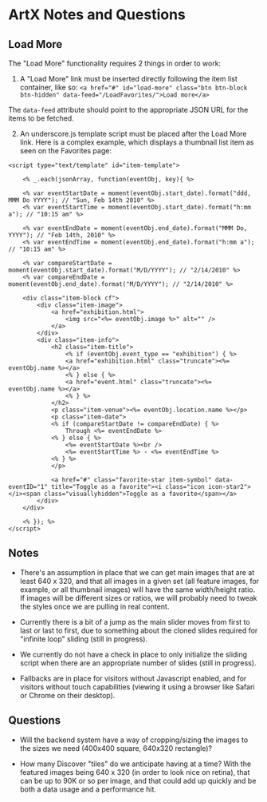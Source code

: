ArtX Notes and Questions
========================

Load More
---------
The "Load More" functionality requires 2 things in order to work:

1. A "Load More" link must be inserted directly following the item list container, like so:
`<a href="#" id="load-more" class="btn btn-block btn-hidden" data-feed="/LoadFavorites/">Load more</a>`

 The `data-feed` attribute should point to the appropriate JSON URL for the items to be fetched.

2. An underscore.js template script must be placed after the Load More link.  Here is a complex example, which displays a thumbnail list item as seen on the Favorites page:

```
<script type="text/template" id="item-template">

    <% _.each(jsonArray, function(eventObj, key){ %>

    <% var eventStartDate = moment(eventObj.start_date).format("ddd, MMM Do YYYY"); // "Sun, Feb 14th 2010" %>
    <% var eventStartTime = moment(eventObj.start_date).format("h:mm a"); // "10:15 am" %>

    <% var eventEndDate = moment(eventObj.end_date).format("MMM Do, YYYY"); // "Feb 14th, 2010" %>
    <% var eventEndTime = moment(eventObj.end_date).format("h:mm a"); // "10:15 am" %>

    <% var compareStartDate = moment(eventObj.start_date).format("M/D/YYYY"); // "2/14/2010" %>
    <% var compareEndDate = moment(eventObj.end_date).format("M/D/YYYY"); // "2/14/2010" %>
            
    <div class="item-block cf">
        <div class="item-image">
            <a href="exhibition.html">
                <img src="<%= eventObj.image %>" alt="" />
            </a>
        </div>
        <div class="item-info">
            <h2 class="item-title">
                <% if (eventObj.event_type == "exhibition") { %>
                <a href="exhibition.html" class="truncate"><%= eventObj.name %></a>
                <% } else { %>
                <a href="event.html" class="truncate"><%= eventObj.name %></a>
                <% } %>
            </h2>
            <p class="item-venue"><%= eventObj.location.name %></p>
            <p class="item-date">
            <% if (compareStartDate != compareEndDate) { %>
                Through <%= eventEndDate %>
            <% } else { %>
                <%= eventStartDate %><br />
                <%= eventStartTime %> - <%= eventEndTime %>
            <% } %>
            </p>

            <a href="#" class="favorite-star item-symbol" data-eventID="1" title="Toggle as a favorite"><i class="icon icon-star2"></i><span class="visuallyhidden">Toggle as a favorite</span></a>
        </div>
    </div>

    <% }); %>
</script>
```

Notes
-----

* There's an assumption in place that we can get main images that are at least 640 x 320, and that all images in a given set (all feature images, for example, or all thumbnail images) will have the same width/height ratio.  If images will be different sizes or ratios, we will probably need to tweak the styles once we are pulling in real content.

* Currently there is a bit of a jump as the main slider moves from first to last or last to first, due to something about the cloned slides required for "infinite loop" sliding (still in progress).

* We currently do not have a check in place to only initialize the sliding script when there are an appropriate number of slides (still in progress).

* Fallbacks are in place for visitors without Javascript enabled, and for visitors without touch capabilities (viewing it using a browser like Safari or Chrome on their desktop).


Questions
---------

* Will the backend system have a way of cropping/sizing the images to the sizes we need (400x400 square, 640x320 rectangle)?

* How many Discover "tiles" do we anticipate having at a time?  With the featured images being 640 x 320 (in order to look nice on retina), that can be up to 90K or so per image, and that could add up quickly and be both a data usage and a performance hit.